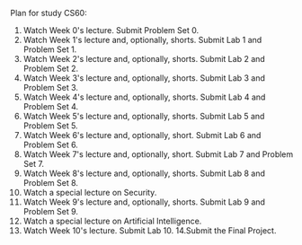 Plan for study CS60:
1. Watch Week 0's lecture. Submit Problem Set 0.
2. Watch Week 1's lecture and, optionally, shorts. Submit Lab 1 and Problem Set 1.
3. Watch Week 2's lecture and, optionally, shorts. Submit Lab 2 and Problem Set 2.
4. Watch Week 3's lecture and, optionally, shorts. Submit Lab 3 and Problem Set 3.
5. Watch Week 4's lecture and, optionally, shorts. Submit Lab 4 and Problem Set 4.
6. Watch Week 5's lecture and, optionally, shorts. Submit Lab 5 and Problem Set 5.
7. Watch Week 6's lecture and, optionally, short. Submit Lab 6 and Problem Set 6.
8. Watch Week 7's lecture and, optionally, short. Submit Lab 7 and Problem Set 7.
9. Watch Week 8's lecture and, optionally, shorts. Submit Lab 8 and Problem Set 8.
10. Watch a special lecture on Security.
11. Watch Week 9's lecture and, optionally, shorts. Submit Lab 9 and Problem Set 9.
12. Watch a special lecture on Artificial Intelligence.
13. Watch Week 10's lecture. Submit Lab 10.
14.Submit the Final Project.
